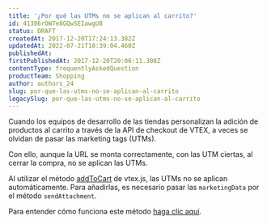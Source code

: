 ```yaml
---
title: '¿Por qué las UTMs no se aplican al carrito?'
id: 41306rOW7e8GQwSEIawgU8
status: DRAFT
createdAt: 2017-12-20T17:24:13.382Z
updatedAt: 2022-07-21T18:39:04.460Z
publishedAt: 
firstPublishedAt: 2017-12-20T20:06:11.308Z
contentType: frequentlyAskedQuestion
productTeam: Shopping
author: authors_24
slug: por-que-las-utms-no-se-aplican-al-carrito
legacySlug: por-que-las-utms-no-se-aplican-al-carrito
---
```


Cuando los equipos de desarrollo de las tiendas personalizan la adición de productos al carrito a través de la API de checkout de VTEX, a veces se olvidan de pasar las marketing tags (UTMs).

Con ello, aunque la URL se monta correctamente, con las UTM ciertas, al cerrar la compra, no se aplican las UTMs.

Al utilizar el método [addToCart](https://github.com/vtex/vtex.js/tree/master/docs/checkout#addtocartitems-expectedorderformsections-saleschannel) de vtex.js, las UTMs no se aplican automáticamente. Para añadirlas, es necesario pasar las `marketingData` por el método `sendAttachment`.

Para entender cómo funciona este método [haga clic aquí](https://github.com/vtex/vtex.js/tree/master/docs/checkout#sendattachmentattachmentid-attachment-expectedorderformsections).
